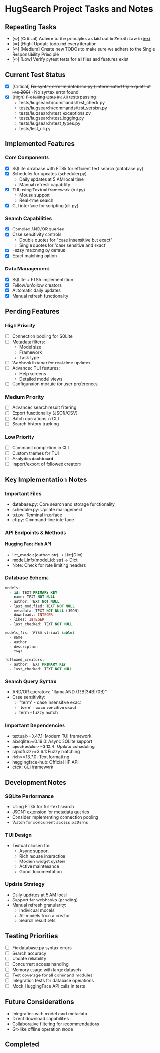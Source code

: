 # HugSearch Project Tasks and Notes

## Repeating Tasks
- [∞] [Critical] Adhere to the principles as laid out in Zeroth Law in [text](ZerothLawAIFramework.py.md)
- [∞] [High] Update todo.md every iteration
- [∞] [Medium] Create new TODOs to make sure we adhere to the Single Responsibility Principle
- [∞] [Low] Verify pytest tests for all files and features exist

## Current Test Status
- [x] [Critical] ~~Fix syntax error in database.py (unterminated triple quote at line 200)~~ - No syntax error found
- [x] [High] ~~Fix failing tests in:~~ All tests passing:
  - tests/hugsearch/commands/test_check.py
  - tests/hugsearch/commands/test_version.py
  - tests/hugsearch/test_exceptions.py
  - tests/hugsearch/test_logging.py
  - tests/hugsearch/test_types.py
  - tests/test_cli.py

## Implemented Features

### Core Components
- [x] SQLite database with FTS5 for efficient text search (database.py)
- [x] Scheduler for updates (scheduler.py)
  - Daily updates at 5 AM local time
  - Manual refresh capability
- [x] TUI using Textual framework (tui.py)
  - Mouse support
  - Real-time search
- [x] CLI interface for scripting (cli.py)

### Search Capabilities
- [x] Complex AND/OR queries
- [x] Case sensitivity controls
  - Double quotes for "case insensitive but exact"
  - Single quotes for 'case sensitive and exact'
- [x] Fuzzy matching by default
- [x] Exact matching option

### Data Management
- [x] SQLite + FTS5 implementation
- [x] Follow/unfollow creators
- [x] Automatic daily updates
- [x] Manual refresh functionality

## Pending Features

### High Priority
- [ ] Connection pooling for SQLite
- [ ] Metadata filters:
  - Model size
  - Framework
  - Task type
- [ ] Webhook listener for real-time updates
- [ ] Advanced TUI features:
  - Help screens
  - Detailed model views
- [ ] Configuration module for user preferences

### Medium Priority
- [ ] Advanced search result filtering
- [ ] Export functionality (JSON/CSV)
- [ ] Batch operations in CLI
- [ ] Search history tracking

### Low Priority
- [ ] Command completion in CLI
- [ ] Custom themes for TUI
- [ ] Analytics dashboard
- [ ] Import/export of followed creators

## Key Implementation Notes

### Important Files
- database.py: Core search and storage functionality
- scheduler.py: Update management
- tui.py: Terminal interface
- cli.py: Command-line interface

### API Endpoints & Methods
#### Hugging Face Hub API
- list_models(author: str) -> List[Dict]
- model_info(model_id: str) -> Dict
- Note: Check for rate limiting headers

### Database Schema
```sql
models:
  - id: TEXT PRIMARY KEY
  - name: TEXT NOT NULL
  - author: TEXT NOT NULL
  - last_modified: TEXT NOT NULL
  - metadata: TEXT NOT NULL (JSON)
  - downloads: INTEGER
  - likes: INTEGER
  - last_checked: TEXT NOT NULL

models_fts: (FTS5 virtual table)
  - name
  - author
  - description
  - tags

followed_creators:
  - author: TEXT PRIMARY KEY
  - last_checked: TEXT NOT NULL
```

### Search Query Syntax
- AND/OR operators: "llama AND (12B|34B|70B)"
- Case sensitivity:
  - "term" - case insensitive exact
  - 'term' - case sensitive exact
  - term - fuzzy match

### Important Dependencies
- textual>=0.47.1: Modern TUI framework
- aiosqlite>=0.19.0: Async SQLite support
- apscheduler>=3.10.4: Update scheduling
- rapidfuzz>=3.6.1: Fuzzy matching
- rich>=13.7.0: Text formatting
- huggingface-hub: Official HF API
- click: CLI framework

## Development Notes

### SQLite Performance
- Using FTS5 for full-text search
- JSON1 extension for metadata queries
- Consider implementing connection pooling
- Watch for concurrent access patterns

### TUI Design
- Textual chosen for:
  - Async support
  - Rich mouse interaction
  - Modern widget system
  - Active maintenance
  - Good documentation

### Update Strategy
- Daily updates at 5 AM local
- Support for webhooks (pending)
- Manual refresh granularity:
  - Individual models
  - All models from a creator
  - Search result sets

## Testing Priorities
- [ ] Fix database.py syntax errors
- [ ] Search accuracy
- [ ] Update reliability
- [ ] Concurrent access handling
- [ ] Memory usage with large datasets
- [ ] Test coverage for all command modules
- [ ] Integration tests for database operations
- [ ] Mock HuggingFace API calls in tests

## Future Considerations
- Integration with model card metadata
- Direct download capabilities
- Collaborative filtering for recommendations
- Git-like offline operation mode

## Completed
